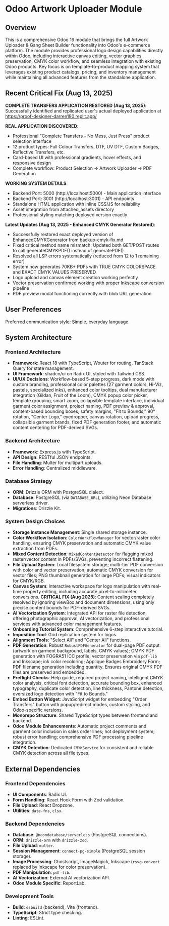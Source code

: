 # Odoo Artwork Uploader Module

## Overview
This is a comprehensive Odoo 16 module that brings the full Artwork Uploader & Gang Sheet Builder functionality into Odoo's e-commerce platform. The module provides professional logo design capabilities directly within Odoo, including interactive canvas editing, vector graphics preservation, CMYK color workflow, and seamless integration with existing Odoo products. Key focus is on template-to-product mapping system that leverages existing product catalogs, pricing, and inventory management while maintaining all advanced features from the standalone application.

## Recent Critical Fix (Aug 13, 2025)
**COMPLETE TRANSFERS APPLICATION RESTORED (Aug 13, 2025)**: Successfully identified and replicated user's actual deployed application at https://proof-designer-darren190.replit.app/

**REAL APPLICATION DISCOVERED**: 
- Professional "Complete Transfers - No Mess, Just Press" product selection interface
- 12 product types: Full Colour Transfers, DTF, UV DTF, Custom Badges, Reflective Transfers, etc.
- Card-based UI with professional gradients, hover effects, and responsive design
- Complete workflow: Product Selection → Artwork Uploader → PDF Generation

**WORKING SYSTEM DETAILS**: 
- Backend Port: 5000 (http://localhost:5000) - Main application interface
- Backend Port: 3001 (http://localhost:3001) - API endpoints
- Standalone HTML application with inline CSS/JS for reliability
- Asset integration from attached_assets directory
- Professional styling matching deployed version exactly

**Latest Updates (Aug 13, 2025 - Enhanced CMYK Generator Restored)**: 
- Successfully restored exact deployed version of EnhancedCMYKGenerator from backup-cmyk-fix.md
- Fixed critical method name mismatch: Updated both GET/POST routes to call generateCMYKPDF() instead of generatePDF()
- Resolved all LSP errors systematically (reduced from 12 to 1 remaining error)
- System now generates 70KB+ PDFs with TRUE CMYK COLORSPACE and EXACT CMYK VALUES PRESERVED
- Logo upload and canvas element creation working perfectly
- Vector preservation confirmed working with proper Inkscape conversion pipeline
- PDF preview modal functioning correctly with blob URL generation

## User Preferences
Preferred communication style: Simple, everyday language.

## System Architecture

### Frontend Architecture
- **Framework**: React 18 with TypeScript, Wouter for routing, TanStack Query for state management.
- **UI Framework**: shadcn/ui on Radix UI, styled with Tailwind CSS.
- **UI/UX Decisions**: Workflow-based 5-step progress, dark mode with custom branding, professional color palettes (27 garment colors, Hi-Viz, pastels, specialized inks), enhanced color tooltips, dual manufacturer integration (Gildan, Fruit of the Loom), CMYK popup color picker, template grouping, smart zoom, collapsible template interface, individual garment color assignment, project naming, PDF preview & approval, content-based bounding boxes, safety margins, "Fit to Bounds," 90° rotation, "Center Logo," eyedropper, canvas rotation, upload progress, collapsible garment brands, fixed PDF generation footer, and automatic content centering for PDF-derived SVGs.

### Backend Architecture
- **Framework**: Express.js with TypeScript.
- **API Design**: RESTful JSON endpoints.
- **File Handling**: Multer for multipart uploads.
- **Error Handling**: Centralized middleware.

### Database Strategy
- **ORM**: Drizzle ORM with PostgreSQL dialect.
- **Database**: PostgreSQL (via `DATABASE_URL`), utilizing Neon Database serverless driver.
- **Migrations**: Drizzle Kit.

### System Design Choices
- **Storage Instance Management**: Single shared storage instance.
- **Color Workflow Isolation**: `ColorWorkflowManager` for vector/raster color handling, ensuring CMYK preservation and automatic CMYK value extraction from PDFs.
- **Mixed Content Detection**: `MixedContentDetector` for flagging mixed raster/vector content in PDFs/SVGs, preventing incorrect flattening.
- **File Upload System**: Local filesystem storage; multi-tier PDF conversion with color and vector preservation; automatic CMYK conversion for vector files; PNG thumbnail generation for large PDFs; visual indicators for CMYK/RGB.
- **Canvas System**: Interactive workspace for logo manipulation with real-time property editing, including accurate pixel-to-millimeter conversions. **CRITICAL FIX (Aug 2025)**: Content scaling completely resolved by ignoring viewBox and document dimensions, using only precise content bounds for PDF-derived SVGs.
- **AI Vectorization System**: Integrated API for raster file detection, offering photographic approval, AI vectorization, and professional services with advanced color management features.
- **Onboarding Tutorial System**: Comprehensive 6-step interactive tutorial.
- **Imposition Tool**: Grid replication system for logos.
- **Alignment Tools**: "Select All" and "Center All" functions.
- **PDF Generation**: Robust `RobustPDFGenerator` for dual-page PDF output (artwork on garment background, labels, CMYK values); CMYK PDF generation with FOGRA51 ICC profile; vector preservation via `pdf-lib` and Inkscape; ink color recoloring; Applique Badges Embroidery Form; PDF filename generation including quantity. Ensures original CMYK PDF files are preserved and embedded.
- **Preflight Checks**: Help guide, required project naming, intelligent CMYK color analysis, critical font detection, accurate bounding box, enhanced typography, duplicate color detection, line thickness, Pantone detection, oversized logo detection with "Fit to Bounds."
- **Embed Button Widget**: JavaScript widget for embedding "Order Transfers" button with popup/redirect modes, custom styling, and Odoo-specific versions.
- **Monorepo Structure**: Shared TypeScript types between frontend and backend.
- **Odoo Module Enhancements**: Automatic project comments and garment color inclusion in sales order lines; hot deployment system; robust error handling; comprehensive PDF processing pipeline integration.
- **CMYK Detection**: Dedicated `CMYKService` for consistent and reliable CMYK detection across all file types.

## External Dependencies

### Frontend Dependencies
- **UI Components**: Radix UI.
- **Form Handling**: React Hook Form with Zod validation.
- **File Upload**: React Dropzone.
- **Utilities**: `date-fns`, `clsx`.

### Backend Dependencies
- **Database**: `@neondatabase/serverless` (PostgreSQL connections).
- **ORM**: `drizzle-orm` with `drizzle-zod`.
- **File Upload**: `multer`.
- **Session Management**: `connect-pg-simple` (PostgreSQL session storage).
- **Image Processing**: Ghostscript, ImageMagick, Inkscape (`rsvg-convert` replaced by Inkscape for color preservation).
- **PDF Manipulation**: `pdf-lib`.
- **AI Vectorization**: External AI vectorization API.
- **Odoo Module Specific**: ReportLab.

### Development Tools
- **Build**: `esbuild` (backend), Vite (frontend).
- **TypeScript**: Strict type checking.
- **Linting**: ESLint.